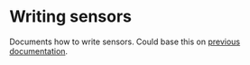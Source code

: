 # Writing sensors

Documents how to write sensors.  Could base this on [previous documentation](https://code.google.com/p/wattdepot/wiki/WritingSensors).
